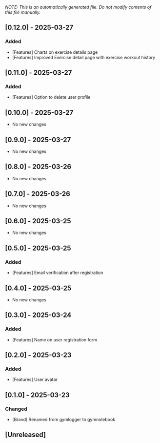 _NOTE: This is an automatically generated file. Do not modify contents of this file manually._

## [0.12.0] - 2025-03-27
### Added
- [Features] Charts on exercise details page
- [Features] Improved Exercise detail page with exercise workout history

## [0.11.0] - 2025-03-27
### Added
- [Features] Option to delete user profile

## [0.10.0] - 2025-03-27
- No new changes

## [0.9.0] - 2025-03-27
- No new changes

## [0.8.0] - 2025-03-26
- No new changes

## [0.7.0] - 2025-03-26
- No new changes

## [0.6.0] - 2025-03-25
- No new changes

## [0.5.0] - 2025-03-25
### Added
- [Features] Email verification after registration

## [0.4.0] - 2025-03-25
- No new changes

## [0.3.0] - 2025-03-24
### Added
- [Features] Name on user registration form

## [0.2.0] - 2025-03-23
### Added
- [Features] User avatar

## [0.1.0] - 2025-03-23
### Changed
- [Brand] Renamed from gymlogger to gymnotebook

## [Unreleased]
